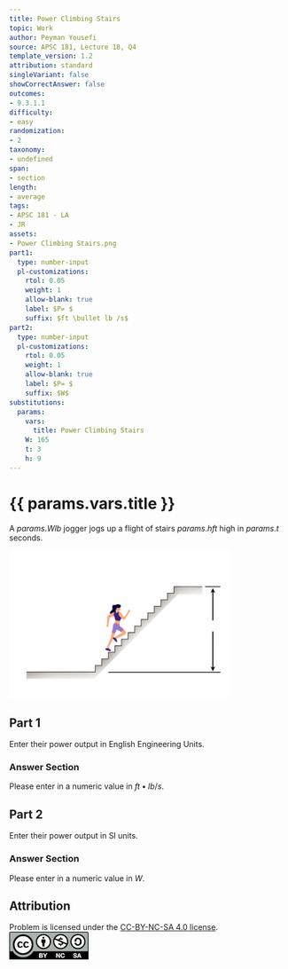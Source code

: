 ```yaml
---
title: Power Climbing Stairs
topic: Work
author: Peyman Yousefi
source: APSC 181, Lecture 18, Q4
template_version: 1.2
attribution: standard
singleVariant: false
showCorrectAnswer: false
outcomes:
- 9.3.1.1
difficulty:
- easy
randomization:
- 2
taxonomy:
- undefined
span:
- section
length:
- average
tags:
- APSC 181 - LA
- JR
assets:
- Power Climbing Stairs.png
part1:
  type: number-input
  pl-customizations:
    rtol: 0.05
    weight: 1
    allow-blank: true
    label: $P= $
    suffix: $ft \bullet lb /s$
part2:
  type: number-input
  pl-customizations:
    rtol: 0.05
    weight: 1
    allow-blank: true
    label: $P= $
    suffix: $W$
substitutions:
  params:
    vars:
      title: Power Climbing Stairs
    W: 165
    t: 3
    h: 9
---
```

# {{ params.vars.title }}
A ${{ params.W }}lb$ jogger jogs up a flight of stairs ${{ params.h }}ft$ high in ${{ params.t }}$ seconds.

<img src="Power Climbing Stairs.png" width=400>

## Part 1

Enter their power output in English Engineering Units.

### Answer Section

Please enter in a numeric value in $ft \bullet lb/s$.

## Part 2

Enter their power output in SI units.

### Answer Section

Please enter in a numeric value in $W$.

## Attribution

Problem is licensed under the [CC-BY-NC-SA 4.0 license](https://creativecommons.org/licenses/by-nc-sa/4.0/).<br> ![The Creative Commons 4.0 license requiring attribution-BY, non-commercial-NC, and share-alike-SA license.](https://raw.githubusercontent.com/firasm/bits/master/by-nc-sa.png)